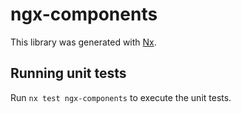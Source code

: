 # ngx-components

This library was generated with [Nx](https://nx.dev).

## Running unit tests

Run `nx test ngx-components` to execute the unit tests.
